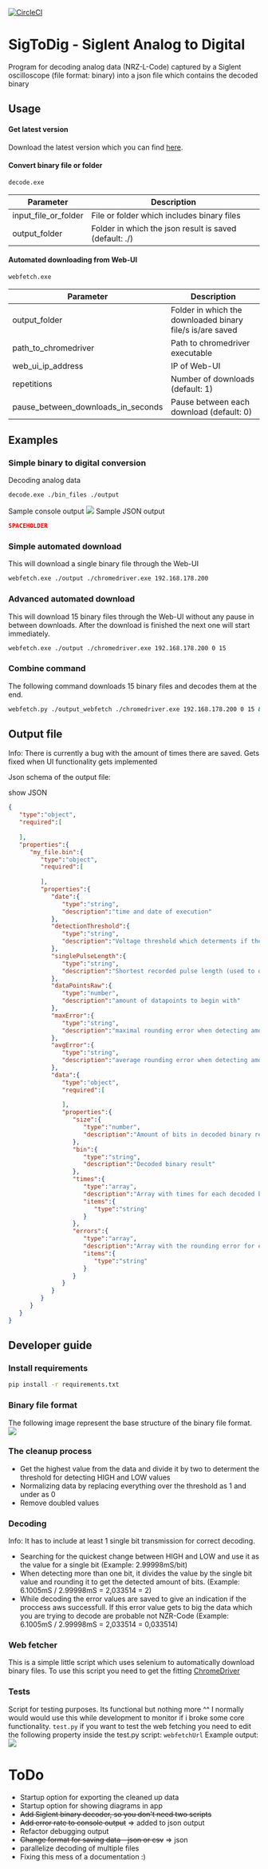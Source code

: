 [![CircleCI](https://circleci.com/gh/MerzSebastian/Siglent-csv-basic-decoder.svg?style=svg)](https://circleci.com/gh/MerzSebastian/Siglent-csv-basic-decoder)
# SigToDig - Siglent Analog to Digital
Program for decoding analog data (NRZ-L-Code) captured by a Siglent oscilloscope (file format: binary) into a json file which contains the decoded binary

## Usage
#### Get latest version
Download the latest version which you can find [here](https://github.com/MerzSebastian/Siglent-csv-basic-decoder/releases).
#### Convert binary file or folder
```bash
decode.exe
```
| Parameter | Description |
| ------------- | ------------- |
| input_file_or_folder | File or folder which includes binary files |
| output_folder | Folder in which the json result is saved (default: ./) |

#### Automated downloading from Web-UI
```bash
webfetch.exe
```
| Parameter | Description |
| ------------- | ------------- |
| output_folder | Folder in which the downloaded binary file/s is/are saved |
| path_to_chromedriver | Path to chromedriver executable |
| web_ui_ip_address | IP of Web-UI |
| repetitions | Number of downloads (default: 1) |
| pause_between_downloads_in_seconds | Pause between each download (default: 0) |

## Examples
### Simple binary to digital conversion
Decoding analog data
```bash
decode.exe ./bin_files ./output
```
Sample console output
![ ](/documentation/output.png)
Sample JSON output
```json
SPACEHOLDER
```

### Simple automated download
This will download a single binary file through the Web-UI
```bash
webfetch.exe ./output ./chromedriver.exe 192.168.178.200
```

### Advanced automated download
This will download 15 binary files through the Web-UI without any pause in between downloads.
After the download is finished the next one will start immediately.
```bash
webfetch.exe ./output ./chromedriver.exe 192.168.178.200 0 15
```

### Combine command
The following command downloads 15 binary files and decodes them at the end.
```bash
webfetch.py ./output_webfetch ./chromedriver.exe 192.168.178.200 0 15 && decode.py ./output_webfetch ./output_decoded
```

## Output file
Info: There is currently a bug with the amount of times there are saved. Gets fixed when UI functionality gets implemented

Json schema of the output file:

show JSON


```json
{
   "type":"object",
   "required":[
      
   ],
   "properties":{
      "my_file.bin":{
         "type":"object",
         "required":[
            
         ],
         "properties":{
            "date":{
               "type":"string",
               "description":"time and date of execution"
            },
            "detectionThreshold":{
               "type":"string",
               "description":"Voltage threshold which determents if the signal is a 1 or a 0"
            },
            "singlePulseLength":{
               "type":"string",
               "description":"Shortest recorded pulse length (used to define a single bit)"
            },
            "dataPointsRaw":{
               "type":"number",
               "description":"amount of datapoints to begin with"
            },
            "maxError":{
               "type":"string",
               "description":"maximal rounding error when detecting amount of bits"
            },
            "avgError":{
               "type":"string",
               "description":"average rounding error when detecting amount of bits"
            },
            "data":{
               "type":"object",
               "required":[
                  
               ],
               "properties":{
                  "size":{
                     "type":"number",
                     "description":"Amount of bits in decoded binary result"
                  },
                  "bin":{
                     "type":"string",
                     "description":"Decoded binary result"
                  },
                  "times":{
                     "type":"array",
                     "description":"Array with times for each decoded bit",
                     "items":{
                        "type":"string"
                     }
                  },
                  "errors":{
                     "type":"array",
                     "description":"Array with the rounding error for each decoded bit",
                     "items":{
                        "type":"string"
                     }
                  }
               }
            }
         }
      }
   }
}
```




## Developer guide
### Install requirements
```bash
pip install -r requirements.txt
```
### Binary file format
The following image represent the base structure of the binary file format.
![ ](/documentation/siglent_sds1000x_bin_file_format.drawio.svg)

### The cleanup process
* Get the highest value from the data and divide it by two to determent the threshold for detecting HIGH and LOW values
* Normalizing data by replacing everything over the threshold as 1 and under as 0
* Remove doubled values

### Decoding
Info: It has to include at least 1 single bit transmission for correct decoding.
* Searching for the quickest change between HIGH and LOW and use it as the value for a single bit (Example: 2.99998mS/bit)
* When detecting more than one bit, it divides the value by the single bit value and rounding it to get the detected amount of bits. (Example: 6.1005mS / 2.99998mS = 2,033514 = 2)
* While decoding the error values are saved to give an indication if the proccess aws successfull. If this error value gets to big the data which you are trying to decode are probable not NZR-Code (Example: 6.1005mS / 2.99998mS = 2,033514 = 0,033514)


### Web fetcher
This is a simple little script which uses selenium to automatically download binary files.
To use this script you need to get the fitting [ChromeDriver](https://chromedriver.chromium.org/downloads)

### Tests
Script for testing purposes. Its functional but nothing more ^^
I normally would would use this while development to monitor if i broke some core functionality.
```test.py```
if you want to test the web fetching you need to edit the following property inside the test.py script:
```webfetchUrl```
Example output:
![ ](/documentation/test_result_example.png)


# ToDo
* Startup option for exporting the cleaned up data
* Startup option for showing diagrams in app
* ~~Add Siglent binary decoder, so you don't need two scripts~~
* ~~Add error rate to console output~~ => added to json output
* Refactor debugging output
* ~~Change format for saving data - json or csv~~ => json
* parallelize decoding of multiple files
* Fixing this mess of a documentation :)
